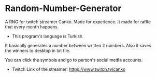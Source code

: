 # Random-Number-Generator
A RNG for twitch streamer Canko. Made for experience.
It made for raffle that every month happens.

- This program's language is Turkish.

It basically generates a number between written 2 numbers.
Also it saves the winners to desktop in txt file.

You can click the symbols and go to person's social media accounts.

- Twitch Link of the streamer: https://www.twitch.tv/canko
